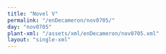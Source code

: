 ```yaml
---
title: "Novel V"
permalink: "/enDecameron/nov0705/"
day: "nov0705"
plant-xml: "/assets/xml/enDecameron/nov0705.xml"
layout: "single-xml"
---
```

